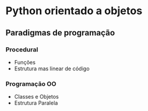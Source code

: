 # Python orientado a objetos

## Paradigmas de programação
### Procedural
- Funções
- Estrutura mas linear de código

### Programação OO
- Classes e Objetos
- Estrutura Paralela